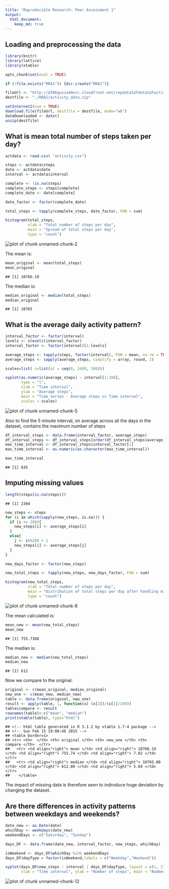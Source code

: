 ```yaml
---
title: "Reproducible Research: Peer Assessment 1"
output: 
  html_document:
    keep_md: true
---
```



## Loading and preprocessing the data


```r
library(knitr)
library(lattice)
library(xtable)

opts_chunk$set(eval = TRUE)

if (!file.exists("RRA1")) {dir.create("RRA1")}

fileUrl <- "http://d396qusza40orc.cloudfront.net/repdata%2Fdata%2Factivity.zip"
destfile <- "./RRA1/activity_data.zip"

setInternet2(use = TRUE)
download.file(fileUrl, destfile = destfile, mode="wb")
dateDownloaded <- date()
unzip(destfile)
```


## What is mean total number of steps taken per day?


```r
actdata <- read.csv( "activity.csv")

steps <- actdata$steps
date <- actdata$date
interval <- actdata$interval

complete <- !is.na(steps)
complete_steps <- steps[complete]
complete_date <- date[complete]

date_factor <- factor(complete_date)

total_steps <- tapply(complete_steps, date_factor, FUN = sum)

histogram(total_steps, 
          xlab = "Total number of steps per day", 
          main = "Spread of total steps per day", 
          type = "count")
```

![plot of chunk unnamed-chunk-2](figure/unnamed-chunk-2-1.png) 

The mean is:

```r
mean_original <- mean(total_steps)
mean_original
```

```
## [1] 10766.19
```

The median is:

```r
median_original <- median(total_steps)
median_original
```

```
## [1] 10765
```


## What is the average daily activity pattern?


```r
interval_factor <- factor(interval)
levels <- nlevels(interval_factor)
interval_factor <- factor(interval)[1:levels]

average_steps <- tapply(steps, factor(interval), FUN = mean, na.rm = TRUE)
average_steps <- sapply(average_steps, simplify = array, round, 2)

scales=list( x=list(at = seq(0, 2400, 200)))

xyplot(as.numeric(average_steps) ~ interval[1:288], 
       type = "l", 
       xlab = "Time interval",
       ylab = "Average steps", 
       main = "Time series - Average steps vs Time interval", 
       scales = scales)
```

![plot of chunk unnamed-chunk-5](figure/unnamed-chunk-5-1.png) 

Also to find the 5 minute interval, on average across all the days in the dataset, contains the maximum number of steps


```r
df_interval_steps <- data.frame(interval_factor, average_steps)
df_interval_steps <- df_interval_steps[order(df_interval_steps$average_steps, decreasing = TRUE),]
max_time_interval <- df_interval_steps$interval_factor[1]
max_time_interval <- as.numeric(as.character(max_time_interval))
```


```r
max_time_interval
```

```
## [1] 835
```

## Imputing missing values


```r
length(steps[is.na(steps)])
```

```
## [1] 2304
```

```r
new_steps <- steps
for (i in which(sapply(new_steps, is.na))) {
  if (i <= 288){
    new_steps[i] <- average_steps[i]
  } 
  else{
    j <- i%%288 + 1
    new_steps[i] <- average_steps[j]
  }
}

new_days_factor <- factor(new_steps)

new_total_steps <- tapply(new_steps, new_days_factor, FUN = sum)

histogram(new_total_steps, 
          xlab = "Total number of steps per day", 
          main = "Distribution of total steps per day after handling missing values", 
          type = "count")
```

![plot of chunk unnamed-chunk-8](figure/unnamed-chunk-8-1.png) 

The mean calculated is:


```r
mean_new <- mean(new_total_steps)
mean_new
```

```
## [1] 755.7388
```

The median is:


```r
median_new <- median(new_total_steps)
median_new
```

```
## [1] 612
```

Now we compare to the original:


```r
original <- c(mean_original, median_original)
new_one <- c(mean_new, median_new)
table <- data.frame(original, new_one)
result <- apply(table, 1, function(x) (x[2])/(x[1]/100))
table$compare <- result
rownames(table)<-c("mean", "median")
print(xtable(table), type="html")
```

```
## <!-- html table generated in R 3.1.2 by xtable 1.7-4 package -->
## <!-- Sun Feb 15 19:00:46 2015 -->
## <table border=1>
## <tr> <th>  </th> <th> original </th> <th> new_one </th> <th> compare </th>  </tr>
##   <tr> <td align="right"> mean </td> <td align="right"> 10766.19 </td> <td align="right"> 755.74 </td> <td align="right"> 7.02 </td> </tr>
##   <tr> <td align="right"> median </td> <td align="right"> 10765.00 </td> <td align="right"> 612.00 </td> <td align="right"> 5.69 </td> </tr>
##    </table>
```

The impact of missing data is therefore seen to indroduce huge deviation by changing the dataset.


## Are there differences in activity patterns between weekdays and weekends?


```r
date_new <- as.Date(date)
whichDay <- weekdays(date_new)
weekendDays <- c("Saturday", "Sunday")

days_DF <- data.frame(date_new, interval_factor, new_steps, whichDay)

isWeekend <- days_DF$whichDay %in% weekendDays
days_DF$dayType = factor(isWeekend,labels = c("Weekday","Weekend"))

xyplot(days_DF$new_steps ~ interval | days_DF$dayType, layout = c(1, 2), type = "l", 
       xlab = "Time interval", ylab = "Number of steps", main = "Number of steps v/s Time interval" )
```

![plot of chunk unnamed-chunk-12](figure/unnamed-chunk-12-1.png) 

